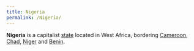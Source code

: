 ```yaml
---
title: Nigeria
permalink: /Nigeria/
---
```


**Nigeria** is a capitalist [state](List_of_States "wikilink") located
in West Africa, bordering [Cameroon](Cameroon "wikilink"),
[Chad](Chad "wikilink"), [Niger](Niger "wikilink") and
[Benin](Benin "wikilink").